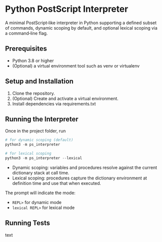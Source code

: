 # Python PostScript Interpreter

A minimal PostScript‑like interpreter in Python supporting a defined subset of commands, dynamic scoping by default, and optional lexical scoping via a command‑line flag.

## Prerequisites

* Python 3.8 or higher
* (Optional) a virtual environment tool such as venv or virtualenv

## Setup and Installation

1. Clone the repository.
2. (Optional) Create and activate a virtual environment.
3. Install dependencies via requirements.txt

## Running the Interpreter

Once in the project folder, run
```python
# for dynamic scoping (default)
python3 -m ps_interpreter

# for lexical scoping
python3 -m ps_interpreter --lexical
```
* Dynamic scoping: variables and procedures resolve against the current dictionary stack at call time.
* Lexical scoping: procedures capture the dictionary environment at definition time and use that when executed.

The prompt will indicate the mode:
* ```REPL>``` for dynamic mode
* ```lexical REPL>``` for lexical mode

## Running Tests

text
